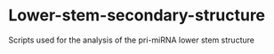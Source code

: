 # Lower-stem-secondary-structure
Scripts used for the analysis of the pri-miRNA lower stem structure
